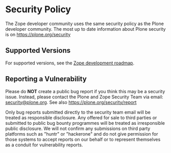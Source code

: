 # Security Policy
The Zope developer community uses the same security policy as the Plone developer community. The most up to date information about Plone security is on https://plone.org/security

## Supported Versions
For supported versions, see the [Zope development roadmap](https://www.zope.org/developer/roadmap.html).

## Reporting a Vulnerability
Please do **NOT** create a public bug report if you think this may be a security issue.
Instead, please contact the Plone and Zope Security Team via email: security@plone.org. See also https://plone.org/security/report

Only bug reports submitted directly to the security team email will be treated as responsible disclosure. Any offered for sale to third parties or submitted to public bug bounty programmes will be treated as irresponsible public disclosure. We will not confirm any submissions on third party platforms such as "huntr" or "hackerone" and do not give permission for those systems to accept reports on our behalf or to represent themselves as a conduit for vulnerability reports.
